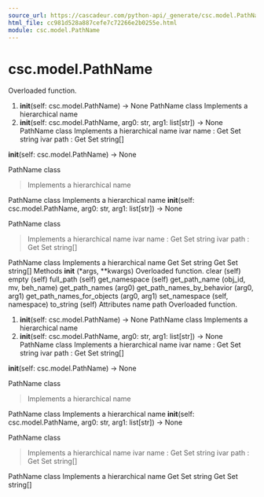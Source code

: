 ```yaml
---
source_url: https://cascadeur.com/python-api/_generate/csc.model.PathName.html
html_file: cc981d528a887cefe7c72266e2b0255e.html
module: csc.model.PathName
---
```


# csc.model.PathName 

Overloaded function.
1. __init__(self: csc.model.PathName) -> None 
PathName class Implements a hierarchical name
2. __init__(self: csc.model.PathName, arg0: str, arg1: list[str]) -> None 
PathName class Implements a hierarchical name ivar name : Get Set string ivar path : Get Set string[]

__init__(self: csc.model.PathName) -> None
> 
PathName class
> Implements a hierarchical name

PathName class Implements a hierarchical name __init__(self: csc.model.PathName, arg0: str, arg1: list[str]) -> None
> 
PathName class
> Implements a hierarchical name
> ivar name
> :
> Get Set string
> ivar path
> :
> Get Set string[]

PathName class Implements a hierarchical name Get Set string Get Set string[] Methods __init__ (*args, **kwargs) Overloaded function. clear (self) empty (self) full_path (self) get_namespace (self) get_path_name (obj_id, mv, beh_name) get_path_names (arg0) get_path_names_by_behavior (arg0, arg1) get_path_names_for_objects (arg0, arg1) set_namespace (self, namespace) to_string (self) Attributes name path Overloaded function.
1. __init__(self: csc.model.PathName) -> None 
PathName class Implements a hierarchical name
2. __init__(self: csc.model.PathName, arg0: str, arg1: list[str]) -> None 
PathName class Implements a hierarchical name ivar name : Get Set string ivar path : Get Set string[]

__init__(self: csc.model.PathName) -> None
> 
PathName class
> Implements a hierarchical name

PathName class Implements a hierarchical name __init__(self: csc.model.PathName, arg0: str, arg1: list[str]) -> None
> 
PathName class
> Implements a hierarchical name
> ivar name
> :
> Get Set string
> ivar path
> :
> Get Set string[]

PathName class Implements a hierarchical name Get Set string Get Set string[]